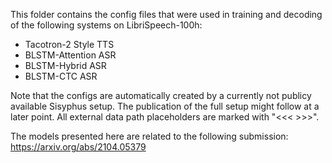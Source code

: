 This folder contains the config files that were used in training and decoding of the following systems on LibriSpeech-100h:

 - Tacotron-2 Style TTS
 - BLSTM-Attention ASR
 - BLSTM-Hybrid ASR
 - BLSTM-CTC ASR

Note that the configs are automatically created by a currently not publicy available Sisyphus setup.
The publication of the full setup might follow at a later point.
All external data path placeholders are marked with "<<< >>>".

The models presented here are related to the following submission: https://arxiv.org/abs/2104.05379
